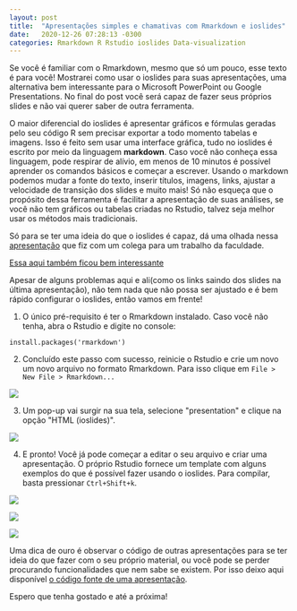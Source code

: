 ```yaml
---
layout: post
title:  "Apresentações simples e chamativas com Rmarkdown e ioslides"
date:   2020-12-26 07:28:13 -0300
categories: Rmarkdown R Rstudio ioslides Data-visualization
---
```


Se você é familiar com o Rmarkdown, mesmo que só um pouco, esse texto é para você! Mostrarei como usar o ioslides para suas apresentações, uma alternativa bem interessante para o Microsoft PowerPoint ou Google Presentations. No final do post você será capaz de fazer seus próprios slides e não vai querer saber de outra ferramenta.

O maior diferencial do ioslides é apresentar gráficos e fórmulas geradas pelo seu código R sem precisar exportar a todo momento tabelas e imagens. Isso é feito sem usar uma interface gráfica, tudo no ioslides é escrito por meio da linguagem **markdown**. Caso você não conheça essa linguagem, pode respirar de alívio, em menos de 10 minutos é possível aprender os comandos básicos e começar a escrever. Usando o markdown podemos mudar a fonte do texto, inserir títulos, imagens, links, ajustar a velocidade de transição dos slides e muito mais! Só não esqueça que o propósito dessa ferramenta é facilitar a apresentação de suas análises, se você não tem gráficos ou tabelas criadas no Rstudio, talvez seja melhor usar os métodos mais tradicionais.

Só para se ter uma ideia do que o ioslides é capaz, dá uma olhada nessa [apresentação](https://rpubs.com/Edumangabeira/645422) que fiz com um colega para um trabalho da faculdade.

[Essa aqui também ficou bem interessante](https://rpubs.com/Edumangabeira/687807)

Apesar de alguns problemas aqui e ali(como os links saindo dos slides na última apresentação), não tem nada que não possa ser ajustado e é bem rápido configurar o ioslides, então vamos em frente!

1. O único pré-requisito é ter o Rmarkdown instalado. Caso você não tenha, abra o Rstudio e digite no console:

```install.packages('rmarkdown')```

2. Concluído este passo com sucesso, reinicie o Rstudio e crie um novo um novo arquivo no formato Rmarkdown. Para isso clique em ```File > New File > Rmarkdown...```

![](C:\Users\Eduardo\edumangabeira.github.io\assets\newrmd.png)

3. Um pop-up vai surgir na sua tela, selecione "presentation" e clique na opção "HTML (ioslides)".

![](C:\Users\Eduardo\edumangabeira.github.io\assets\ionew.png)

4. E pronto! Você já pode começar a editar o seu arquivo e criar uma apresentação. O próprio Rstudio fornece um template com alguns exemplos do que é possível fazer usando o ioslides. Para compilar, basta pressionar ```Ctrl+Shift+k```.

![](C:\Users\Eduardo\edumangabeira.github.io\assets\exrio.png)

![](C:\Users\Eduardo\edumangabeira.github.io\assets\tableio.png)

![](C:\Users\Eduardo\edumangabeira.github.io\assets\plotio.png)


Uma dica de ouro é observar o código de outras apresentações para se ter ideia do que fazer com o seu próprio material, ou você pode se perder procurando funcionalidades que nem sabe se existem. Por isso deixo aqui disponível [o código fonte de uma apresentação](https://github.com/edumangabeira/R_exercicios/blob/master/georgeFloyd.Rmd).

Espero que tenha gostado e até a próxima!

